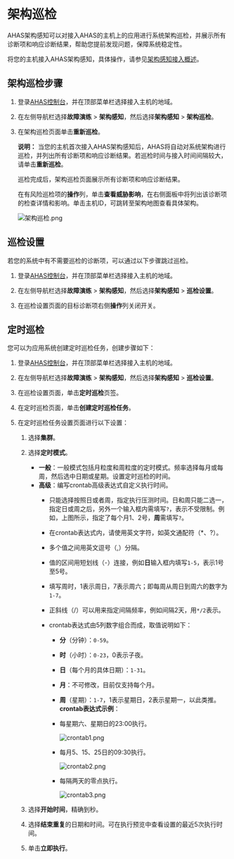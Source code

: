 # 架构巡检

AHAS架构感知可以对接入AHAS的主机上的应用进行系统架构巡检，并展示所有诊断项和响应诊断结果，帮助您提前发现问题，保障系统稳定性。

将您的主机接入AHAS架构感知，具体操作，请参见[架构感知接入概述](/cn.zh-CN/故障演练/架构感知/接入应用/架构感知接入概述.md)。

## 架构巡检步骤

1.  登录[AHAS控制台](https://ahas.console.aliyun.com)，并在顶部菜单栏选择接入主机的地域。

2.  在左侧导航栏选择**故障演练** \> **架构感知**，然后选择**架构感知** \> **架构巡检**。

3.  在架构巡检页面单击**重新巡检**。

    **说明：** 当您的主机首次接入AHAS架构感知后，AHAS将自动对系统架构进行巡检，并列出所有诊断项和响应诊断结果。若巡检时间与接入时间间隔较大，请单击**重新巡检**。

    巡检完成后，架构巡检页面展示所有诊断项和响应诊断结果。

    在有风险巡检项的**操作**列，单击**查看威胁影响**，在右侧面板中将列出该诊断项的检查详情和影响。单击主机ID，可跳转至架构地图查看具体架构。

    ![架构巡检.png](https://static-aliyun-doc.oss-accelerate.aliyuncs.com/assets/img/zh-CN/6633090261/p273492.png)


## 巡检设置

若您的系统中有不需要巡检的诊断项，可以通过以下步骤跳过巡检。

1.  登录[AHAS控制台](https://ahas.console.aliyun.com)，并在顶部菜单栏选择接入主机的地域。

2.  在左侧导航栏选择**故障演练** \> **架构感知**，然后选择**架构感知** \> **巡检设置**。

3.  在巡检设置页面的目标诊断项右侧**操作**列关闭开关。


## 定时巡检

您可以为应用系统创建定时巡检任务，创建步骤如下：

1.  登录[AHAS控制台](https://ahas.console.aliyun.com)，并在顶部菜单栏选择接入主机的地域。

2.  在左侧导航栏选择**故障演练** \> **架构感知**，然后选择**架构感知** \> **巡检设置**。

3.  在巡检设置页面，单击**定时巡检**页签。

4.  在定时巡检页面，单击**创建定时巡检任务**。

5.  在定时巡检任务设置页面进行以下设置：

    1.  选择**集群**。

    2.  选择**定时模式**。

        -   **一般**：一般模式包括月粒度和周粒度的定时模式。频率选择每月或每周，然后选中日期或星期。设置定时巡检的时间。
        -   **高级**：编写crontab高级表达式自定义执行时间。
            -   只能选择按照日或者周，指定执行压测时间。日和周只能二选一，指定日或周之后，另外一个输入框内需填写`?`，表示不受限制。例如，上图所示，指定了每个月1、2号，**周**需填写`?`。
            -   在crontab表达式内，请使用英文字符，如英文通配符（\*、?）。
            -   多个值之间用英文逗号（,）分隔。
            -   值的区间用短划线（-）连接，例如**日**输入框内填写`1-5`，表示1号至5号。
            -   填写周时，1表示周日，7表示周六；即每周从周日到周六的数字为`1-7`。
            -   正斜线（/）可以用来指定间隔频率，例如间隔2天，用`*/2`表示。
            -   crontab表达式由5列数字组合而成，取值说明如下：

                -   **分**（分钟）：`0-59`。
                -   **时**（小时）：`0-23`，0表示子夜。
                -   **日**（每个月的具体日期）：`1-31`。
                -   **月**：不可修改，目前仅支持每个月。
                -   **周**（星期）：`1-7`，1表示星期日，2表示星期一，以此类推。
                **crontab表达式示例**：

                -   每星期六、星期日的23:00执行。

                    ![crontab1.png](https://static-aliyun-doc.oss-accelerate.aliyuncs.com/assets/img/zh-CN/6633090261/p273529.png)

                -   每月5、15、25日的09:30执行。

                    ![crontab2.png](https://static-aliyun-doc.oss-accelerate.aliyuncs.com/assets/img/zh-CN/6633090261/p273531.png)

                -   每隔两天的零点执行。

                    ![crontab3.png](https://static-aliyun-doc.oss-accelerate.aliyuncs.com/assets/img/zh-CN/6633090261/p273533.png)

    3.  选择**开始时间**，精确到秒。

    4.  选择**结束重复**的日期和时间。可在执行预览中查看设置的最近5次执行时间。

    5.  单击**立即执行**。



